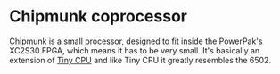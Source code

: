 Chipmunk coprocessor
====================

Chipmunk is a small processor, designed to fit inside the PowerPak's XC2S30 FPGA, which means it has to be very small. It's basically an extension of [Tiny CPU](http://www.bigmessowires.com/cpu-in-a-cpld/) and like Tiny CPU it greatly resembles the 6502.
